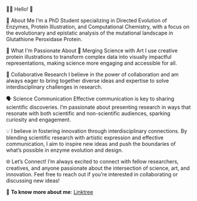 👩‍🔬 Hello! 👋

🌟 About Me
I’m a PhD Student specializing in Directed Evolution of Enzymes, Protein Illustration, and Computational Chemistry, with a focus on the evolutionary and epistatic analysis of the mutational landscape in Glutathione Peroxidase Protein. 

🔬 What I'm Passionate About
🎨 Merging Science with Art
I use creative protein illustrations to transform complex data into visually impactful representations, making science more engaging and accessible for all.

🤝 Collaborative Research
I believe in the power of collaboration and am always eager to bring together diverse ideas and expertise to solve interdisciplinary challenges in research.

🗣️ Science Communication
Effective communication is key to sharing scientific discoveries. I’m passionate about presenting research in ways that resonate with both scientific and non-scientific audiences, sparking curiosity and engagement.

💡 I believe in fostering innovation through interdisciplinary connections. By blending scientific research with artistic expression and effective communication, I aim to inspire new ideas and push the boundaries of what’s possible in enzyme evolution and design.

🌐 Let’s Connect!
I’m always excited to connect with fellow researchers, creatives, and anyone passionate about the intersection of science, art, and innovation. Feel free to reach out if you’re interested in collaborating or discussing new ideas!

🔗 **To know more about me**: [Linktree](https://linktr.ee/nd_7)
